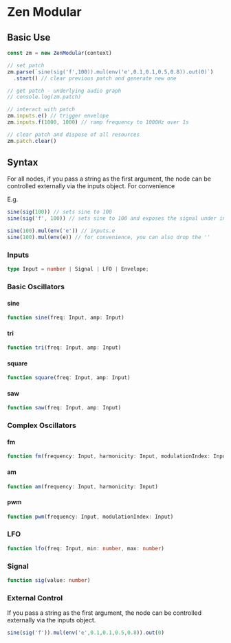# Zen Modular

## Basic Use
```js
const zm = new ZenModular(context)

// set patch
zm.parse(`sine(sig('f',100)).mul(env('e',0.1,0.1,0.5,0.8)).out(0)`)
  .start() // clear previous patch and generate new one

// get patch - underlying audio graph
// console.log(zm.patch)

// interact with patch
zm.inputs.e() // trigger envelope
zm.inputs.f(1000, 1000) // ramp frequency to 1000Hz over 1s

// clear patch and dispose of all resources
zm.patch.clear()
```
## Syntax
For all nodes, if you pass a string as the first argument, the node can be controlled externally via the inputs object. For convenience

E.g. 
```js
sine(sig(100)) // sets sine to 100
sine(sig('f', 100)) // sets sine to 100 and exposes the signal under inputs.f

sine(100).mul(env('e')) // inputs.e
sine(100).mul(env(e)) // for convenience, you can also drop the ''
```

### Inputs
```ts
type Input = number | Signal | LFO | Envelope;
```
### Basic Oscillators
#### sine
```ts
function sine(freq: Input, amp: Input)
```
#### tri
```ts
function tri(freq: Input, amp: Input)
```
#### square
```ts
function square(freq: Input, amp: Input)
```
#### saw
```ts
function saw(freq: Input, amp: Input)
```

### Complex Oscillators
#### fm
```ts
function fm(frequency: Input, harmonicity: Input, modulationIndex: Input)
```
#### am
```ts
function am(frequency: Input, harmonicity: Input)
```
#### pwm
```ts
function pwm(frequency: Input, modulationIndex: Input)
```

### LFO
```ts
function lfo(freq: Input, min: number, max: number)
```

### Signal
```ts
function sig(value: number)
```

### External Control
If you pass a string as the first argument, the node can be controlled externally via the inputs object.
```ts
sine(sig('f')).mul(env('e',0.1,0.1,0.5,0.8)).out(0)
```
